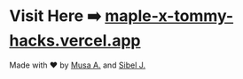 
# Visit Here ➡️ [maple-x-tommy-hacks.vercel.app](https://maple-x-tommy-hacks.vercel.app)

Made with ❤️ by [Musa A.](https://musaaqeel.tech) and [Sibel J.](https://sibel.vercel.app)


